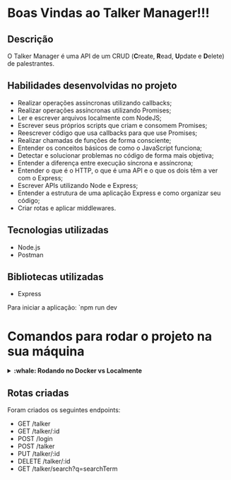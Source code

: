 # Boas Vindas ao Talker Manager!!!

## Descrição

O Talker Manager é uma API de um CRUD (**C**reate, **R**ead, **U**pdate e **D**elete) de palestrantes.

## Habilidades desenvolvidas no projeto

- Realizar operações assíncronas utilizando callbacks;
- Realizar operações assíncronas utilizando Promises;
- Ler e escrever arquivos localmente com NodeJS;
- Escrever seus próprios scripts que criam e consomem Promises;
- Reescrever código que usa callbacks para que use Promises;
- Realizar chamadas de funções de forma consciente;
- Entender os conceitos básicos de como o JavaScript funciona;
- Detectar e solucionar problemas no código de forma mais objetiva;
- Entender a diferença entre execução síncrona e assíncrona;
- Entender o que é o HTTP, o que é uma API e o que os dois têm a ver com o Express;
- Escrever APIs utilizando Node e Express;
- Entender a estrutura de uma aplicação Express e como organizar seu código;
- Criar rotas e aplicar middlewares.
 
 ## Tecnologias utilizadas
 
* Node.js
* Postman

## Bibliotecas utilizadas

* Express

Para iniciar a aplicação: `npm run dev


# Comandos para rodar o projeto na sua máquina

<details>
  <summary><strong>:whale: Rodando no Docker vs Localmente</strong></summary><br />
  
  ## Com Docker
 
  > Rode o serviço `node` com o comando `docker-compose up -d`.
  - Esse serviço irá inicializar um container chamado `talker_manager`.
  - A partir daqui você pode rodar o container via CLI ou abri-lo no VS Code.

  > Use o comando `docker exec -it talker_manager bash`.
  - Ele te dará acesso ao terminal interativo do container criado pelo compose, que está rodando em segundo plano.

  > Instale as dependências [**Caso existam**] com `npm install`
  
  ## Sem Docker
  
  > Instale as dependências [**Caso existam**] com `npm install`

  :eyes: **De olho nas dicas:** 
  1. Para rodar o projeto desta forma, **obrigatoriamente** você deve ter o `node` instalado em seu computador.
  2. O avaliador espera que a versão do `node` utilizada seja a 16.
  
  
Para iniciar a aplicação: `npm run dev`

</details>

## Rotas criadas

Foram criados os seguintes endpoints:
- GET /talker
- GET /talker/:id
- POST /login
- POST /talker
- PUT /talker/:id
- DELETE /talker/:id
- GET /talker/search?q=searchTerm






